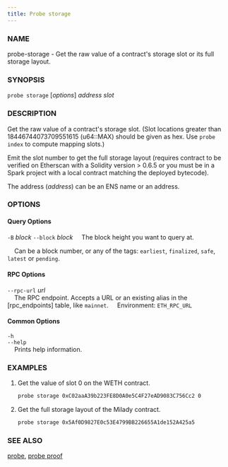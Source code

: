 ```yaml
---
title: Probe storage
---
```


### NAME

probe-storage - Get the raw value of a contract's storage slot or its full storage layout.

### SYNOPSIS

`probe storage` [*options*] _address_ _slot_

### DESCRIPTION

Get the raw value of a contract's storage slot. (Slot locations greater than 18446744073709551615 (u64::MAX) should be given as hex. Use `probe index` to compute mapping slots.)

Emit the slot number to get the full storage layout (requires contract to be verified on Etherscan with a Solidity version > 0.6.5 or you must be in a Spark project with a local contract matching the deployed bytecode).

The address (_address_) can be an ENS name or an address.

### OPTIONS

#### Query Options

`-B` _block_
`--block` _block_
&nbsp;&nbsp;&nbsp;&nbsp;The block height you want to query at.

&nbsp;&nbsp;&nbsp;&nbsp;Can be a block number, or any of the tags: `earliest`, `finalized`, `safe`, `latest` or `pending`.

#### RPC Options

`--rpc-url` _url_  
&nbsp;&nbsp;&nbsp;&nbsp;The RPC endpoint. Accepts a URL or an existing alias in the [rpc_endpoints] table, like `mainnet`.
&nbsp;&nbsp;&nbsp;&nbsp;Environment: `ETH_RPC_URL`

#### Common Options

`-h`  
`--help`  
&nbsp;&nbsp;&nbsp;&nbsp;Prints help information.

### EXAMPLES

1. Get the value of slot 0 on the WETH contract.

   ```sh
   probe storage 0xC02aaA39b223FE8D0A0e5C4F27eAD9083C756Cc2 0
   ```

2. Get the full storage layout of the Milady contract.
   ```sh
   probe storage 0x5Af0D9827E0c53E4799BB226655A1de152A425a5
   ```

### SEE ALSO

[probe](./probe.md), [probe proof](./probe-proof.md)
